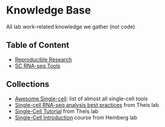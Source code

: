 # Knowledge Base
All lab work-related knowledge we gather (not code)

## Table of Content

- [Reproducible Research](reproducible_research.md)
- [SC RNA-seq Tools](sc_rnaseq_tools.md)

## Collections

- [Awesome Single-cell](https://github.com/seandavi/awesome-single-cell): list of almost all single-cell tools
- [Single-cell RNA-seq analysis best practices](https://github.com/theislab/sc-best-practices-ce) from Theis lab
- [Single-Cell Tutorial](https://github.com/theislab/single-cell-tutorial) from Theis lab
- [Single-Cell Introduction](https://hemberg-lab.github.io/scRNA.seq.course/) course from Hemberg lab
